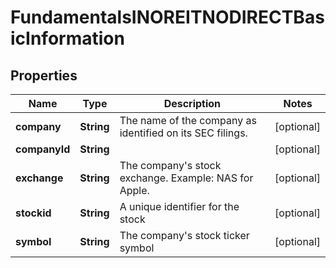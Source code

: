 

# FundamentalsINOREITNODIRECTBasicInformation


## Properties

| Name | Type | Description | Notes |
|------------ | ------------- | ------------- | -------------|
|**company** | **String** | The name of the company as identified on its SEC filings. |  [optional] |
|**companyId** | **String** |  |  [optional] |
|**exchange** | **String** | The company&#39;s stock exchange. Example: NAS for Apple. |  [optional] |
|**stockid** | **String** | A unique identifier for the stock |  [optional] |
|**symbol** | **String** | The company&#39;s stock ticker symbol |  [optional] |



